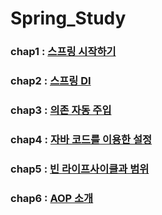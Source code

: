 # Spring_Study
### chap1 : [스프링 시작하기](ex01)
### chap2 : [스프링 DI](ex02)
### chap3 : [의존 자동 주입](ex03)
### chap4 : [자바 코드를 이용한 설정](ex04)
### chap5 : [빈 라이프사이클과 범위](ex05)
### chap6 : [AOP 소개](ex06)